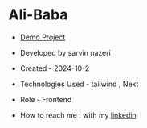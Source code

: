 
# Ali-Baba




- [Demo Project](ali-baba-hazel.vercel.app)
  
- Developed by sarvin nazeri

- Created - 2024-10-2

- Technologies Used -  tailwind , Next

- Role - Frontend

- How to reach me : with my [linkedin](https://www.linkedin.com/in/sarvin-nazeri)
